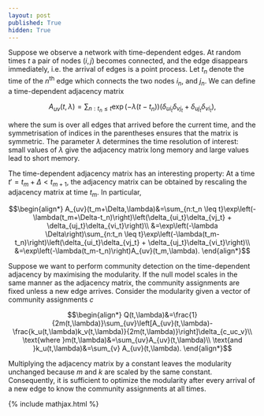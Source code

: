 ```yaml
---
layout: post
published: True
hidden: True
---
```


Suppose we observe a network with time-dependent edges. At random times $t$ a pair of nodes $(i,j)$ becomes connected, and the edge disappears immediately, i.e. the arrival of edges is a point process. Let $t_n$ denote the time of the $n^\mathrm{th}$ edge which connects the two nodes $i_n$, and $j_n$. We can define a time-dependent adjacency matrix

$$
A_{uv}(t,\lambda)=\sum_{n:t_n \leq t}\exp\left(-\lambda(t-t_n)\right)\left(\delta_{ui_t}\delta_{vj_t} + \delta_{uj_t}\delta_{vi_t}\right),
$$

where the sum is over all edges that arrived before the current time, and the symmetrisation of indices in the parentheses ensures that the matrix is symmetric. The parameter $\lambda$ determines the time resolution of interest: small values of $\lambda$ give the adjacency matrix long memory and large values lead to short memory.

The time-dependent adjacency matrix has an interesting property: At a time $t'=t_m+\Delta<t_{m+1}$, the adjacency matrix can be obtained by rescaling the adjacency matrix at time $t_m$. In particular,

$$\begin{align*}
A_{uv}(t_m+\Delta,\lambda)&=\sum_{n:t_n \leq t}\exp\left(-\lambda(t_m+\Delta-t_n)\right)\left(\delta_{ui_t}\delta_{vj_t} + \delta_{uj_t}\delta_{vi_t}\right)\\
&=\exp\left(-\lambda \Delta\right)\sum_{n:t_n \leq t}\exp\left(-\lambda(t_m-t_n)\right)\left(\delta_{ui_t}\delta_{vj_t} + \delta_{uj_t}\delta_{vi_t}\right)\\
&=\exp\left(-\lambda(t_m-t_n)\right)A_{uv}(t_m,\lambda).
\end{align*}$$

Suppose we want to perform community detection on the time-dependent adjacency by maximising the modularity. If the null model scales in the same manner as the adjacency matrix, the community assignments are fixed unless a new edge arrives. Consider the modularity given a vector of community assignments $c$

$$\begin{align*}
Q(t,\lambda)&=\frac{1}{2m(t,\lambda)}\sum_{uv}\left[A_{uv}(t,\lambda)-\frac{k_u(t,\lambda)k_v(t,\lambda)}{2m(t,\lambda)}\right]\delta_{c_uc_v}\\
\text{where }m(t,\lambda)&=\sum_{uv}A_{uv}(t,\lambda)\\
\text{and }k_u(t,\lambda)&=\sum_{v} A_{uv}(t,\lambda).
\end{align*}$$

Multiplying the adjacency matrix by a constant leaves the modularity unchanged because $m$ and $k$ are scaled by the same constant. Consequently, it is sufficient to optimize the modularity after every arrival of a new edge to know the community assignments at all times.

{% include mathjax.html %}
